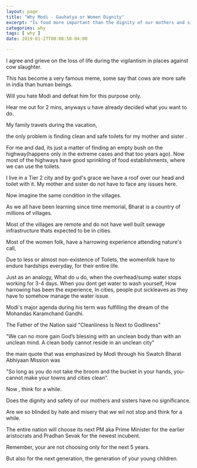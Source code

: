```yaml
---
layout: page
title: "Why Modi - Gauhatya or Women Dignity"
excerpt: "Is food more important than the dignity of our mothers and sisters"
categories: why
tags: [ why ]
date: 2019-01-27T08:08:50-04:00

---
```


I agree and grieve on the loss of life during the vigilantism in places against cow slaughter.

This has become a very famous meme, some say that cows are more safe in india than human beings.

Will you hate Modi and defeat him for this purpose only.

Hear me out for 2 mins, anyways u have already decided what you want to do.

My family travels during the vacation,

the only problem is finding clean and safe toilets for my mother and sister .

For me and dad, its just a matter of finding an empty bush on the highway(happens only in the extreme cases and that too years ago).
Now most of the highways have good sprinkling of food establishments, where we can use the toilets.

I live in a Tier 2 city and by god's grace we have a roof over our head and toilet with it. My mother and sister do not have to face
any issues here.

Now imagine the same condition in the villages.

As we all have been learning since time memorial, Bharat is a country of millions of villages.

Most of the villages are remote and do not have well built sewage infrastructure thats expected to be in cities.

Most of the women folk, have a harrowing experience attending nature's call,

Due to less or almost non-existence of Toilets, the womenfolk have to endure hardships everyday, for their entire life.

Just as an analogy,
What do u do, when the overhead/sump water stops working for 3-4 days. When you dont get water to wash yourself,
How harrowing has been the experience,
In cities, people put sickleaves as they have to somehow manage the water issue.

Modi's major agenda during his term was fulfilling the dream of the Mohandas Karamchand Gandhi.

The Father of the Nation said
"Cleanliness Is Next to Godliness"

"We can no more gain God’s blessing with an unclean body than with an unclean mind. A clean body cannot reside in an unclean city"

the main quote that was emphasized by Modi
through his Swatch Bharat Abhiyaan Mission
was

"So long as you do not take the broom and the bucket in your hands, you-cannot make your towns and cities clean".


Now , think for a while.

Does the dignity and safety of our mothers and sisters have no significance.

Are we so blinded by hate and misery that we wil not stop and think for a while.

The entire nation will choose its next PM aka Prime Minister for the earlier aristocrats and Pradhan Sevak for the newest incubent.

Remember, your are not choosing only for the next 5 years.

But also for the next generation, the generation of your young children.
